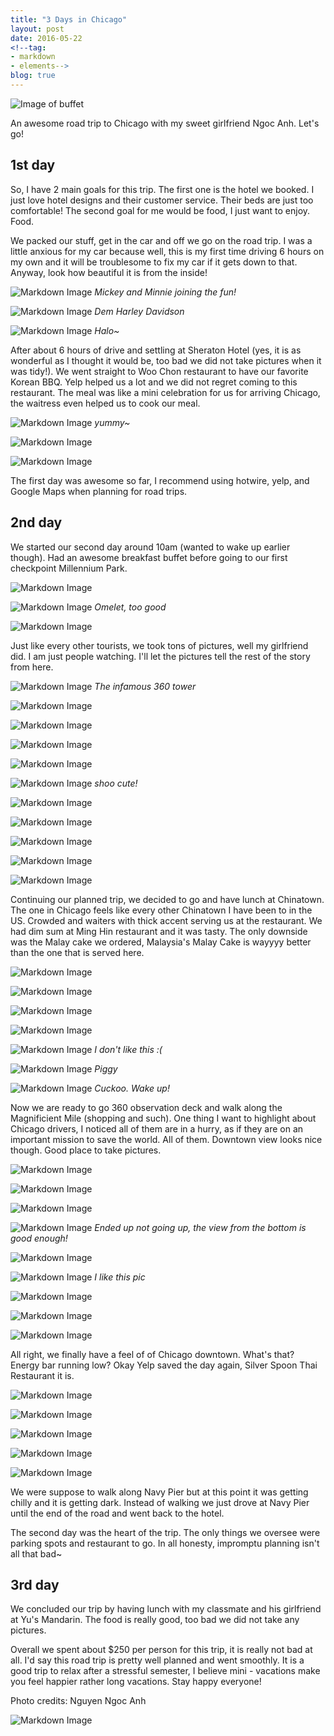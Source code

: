 ```yaml
---
title: "3 Days in Chicago"
layout: post
date: 2016-05-22
<!--tag:
- markdown
- elements-->
blog: true
---
```


  ![Image of buffet][1]




An awesome road trip to Chicago with my sweet girlfriend Ngoc Anh. Let's go!

## 1st day

  So, I have 2 main goals for this trip. The first one is the hotel we booked. I
  just love hotel designs and their customer service. Their beds are just too
  comfortable! The second goal for me would be food, I just want
  to enjoy. Food.

  We packed our stuff, get in the car and off we go on the road trip. I was a
  little anxious for my car because well, this is my first time driving 6 hours
  on my own and it will be troublesome to fix my car if it gets down to that.
  Anyway, look how beautiful it is from the inside!

  ![Markdown Image][2]
  *Mickey and Minnie joining the fun!*


![Markdown Image][3]
*Dem Harley Davidson*

![Markdown Image][4]
*Halo~*

  After about 6 hours of drive and settling at Sheraton Hotel (yes, it is
  as wonderful as I thought it would be, too bad we did not take pictures when
  it was tidy!). We went straight to Woo Chon restaurant to have our favorite
  Korean BBQ. Yelp helped us a lot and we did not regret coming to this
  restaurant. The meal was like a mini celebration for us for arriving Chicago,
  the waitress even helped us to cook our meal.

  ![Markdown Image][5]
  *yummy~*

  ![Markdown Image][6]

  ![Markdown Image][7]

  The first day was awesome so far, I recommend using hotwire, yelp, and Google
  Maps when planning for road trips.



## 2nd day

  We started our second day around 10am (wanted to wake up earlier though). Had
  an awesome breakfast buffet before going to our first checkpoint Millennium
  Park.

  ![Markdown Image][8]

  ![Markdown Image][9]
  *Omelet, too good*

  ![Markdown Image][10]


  Just like every other tourists, we took tons of pictures, well my girlfriend
  did. I am just people watching. I'll let the pictures tell the rest of the
  story from here.

  ![Markdown Image][11]
  *The infamous 360 tower*

  ![Markdown Image][12]

  ![Markdown Image][13]

  ![Markdown Image][14]

  ![Markdown Image][15]

  ![Markdown Image][16]
  *shoo cute!*

  ![Markdown Image][18]

  ![Markdown Image][19]

  ![Markdown Image][20]

  ![Markdown Image][21]

  ![Markdown Image][22]

  Continuing our planned trip, we decided to go and have lunch at Chinatown.
  The one in Chicago feels like every other Chinatown I have been to in the US.
  Crowded and waiters with thick accent serving us at the restaurant. We had
  dim sum at Ming Hin restaurant and it was tasty. The only downside was the
  Malay cake we ordered, Malaysia's Malay Cake is wayyyy better than the one
  that is served here.

  ![Markdown Image][23]

  ![Markdown Image][24]

  ![Markdown Image][25]

  ![Markdown Image][26]

  ![Markdown Image][27]
  *I don't like this :(*

  ![Markdown Image][28]
  *Piggy*

  ![Markdown Image][29]
  *Cuckoo. Wake up!*

  Now we are ready to go 360 observation deck and walk along the Magnificient
  Mile (shopping and such). One thing I want to highlight about Chicago drivers,
  I noticed all of them are in a hurry, as if they are on an important mission
  to save the world. All of them. Downtown view looks nice though. Good place to
  take pictures.

  ![Markdown Image][30]

  ![Markdown Image][31]

  ![Markdown Image][32]

  ![Markdown Image][33]
  *Ended up not going up, the view from the bottom is good enough!*

  ![Markdown Image][34]

  ![Markdown Image][35]
  *I like this pic*

  ![Markdown Image][36]

  ![Markdown Image][37]

  ![Markdown Image][38]

  All right, we finally have a feel of of Chicago downtown. What's that? Energy
  bar running low? Okay Yelp saved the day again, Silver Spoon Thai Restaurant
  it is.

  ![Markdown Image][39]

  ![Markdown Image][40]

  ![Markdown Image][41]

  ![Markdown Image][42]

  ![Markdown Image][43]

  We were suppose to walk along Navy Pier but at this point it was getting
  chilly and it is getting dark. Instead of walking we just drove at Navy Pier
  until the end of the road and went back to the hotel.

  The second day was the heart of the trip. The only things we oversee were
  parking spots and restaurant to go. In all honesty, impromptu planning isn't
  all that bad~

## 3rd day

  We concluded our trip by having lunch with my classmate and his girlfriend at
  Yu's Mandarin. The food is really good, too bad we did not take any pictures.

  Overall we spent about $250 per person for this trip, it is really not bad at
  all. I'd say this road trip is pretty well planned and went smoothly. It is a good
  trip to relax after a stressful semester, I believe mini - vacations make you
  feel happier rather long vacations. Stay happy everyone!

Photo credits: Nguyen Ngoc Anh

  ![Markdown Image][17]

[1]: https://liewsanmin.github.io/chicago-5-20-images/IMG_0118.JPG
[2]: https://liewsanmin.github.io/chicago-5-20-images/car_trip_1.jpg
[3]: https://liewsanmin.github.io/chicago-5-20-images/car_trip_2.jpg
[4]: https://liewsanmin.github.io/chicago-5-20-images/car_trip_3.jpg
[5]: https://liewsanmin.github.io/chicago-5-20-images/bbq_1.jpg
[6]: https://liewsanmin.github.io/chicago-5-20-images/bbq_2.jpg
[7]: https://liewsanmin.github.io/chicago-5-20-images/bbq_3.jpg
[8]: https://liewsanmin.github.io/chicago-5-20-images/buffet_1.png
[9]: https://liewsanmin.github.io/chicago-5-20-images/buffet_2.jpg
[10]: https://liewsanmin.github.io/chicago-5-20-images/buffet_3.jpg
[11]: https://liewsanmin.github.io/chicago-5-20-images/m_park_1.jpg
[12]: https://liewsanmin.github.io/chicago-5-20-images/m_park_2.jpg
[13]: https://liewsanmin.github.io/chicago-5-20-images/m_park_3.jpg
[14]: https://liewsanmin.github.io/chicago-5-20-images/m_park_4.jpg
[15]: https://liewsanmin.github.io/chicago-5-20-images/m_park_5.jpg
[16]: https://liewsanmin.github.io/chicago-5-20-images/m_park_6.jpg
[17]: https://liewsanmin.github.io/chicago-5-20-images/m_park_7.jpg
[18]: https://liewsanmin.github.io/chicago-5-20-images/m_park_8.jpg
[19]: https://liewsanmin.github.io/chicago-5-20-images/m_park_9.jpg
[20]: https://liewsanmin.github.io/chicago-5-20-images/m_park_10.jpg
[21]: https://liewsanmin.github.io/chicago-5-20-images/m_park_11.jpg
[22]: https://liewsanmin.github.io/chicago-5-20-images/m_park_12.jpg
[23]: https://liewsanmin.github.io/chicago-5-20-images/chinatown_1.jpg
[24]: https://liewsanmin.github.io/chicago-5-20-images/chinatown_2.jpg
[25]: https://liewsanmin.github.io/chicago-5-20-images/chinatown_3.jpg
[26]: https://liewsanmin.github.io/chicago-5-20-images/chinatown_4.jpg
[27]: https://liewsanmin.github.io/chicago-5-20-images/chinatown_5.jpg
[28]: https://liewsanmin.github.io/chicago-5-20-images/chinatown_6.jpg
[29]: https://liewsanmin.github.io/chicago-5-20-images/chinatown_7.jpg
[30]: https://liewsanmin.github.io/chicago-5-20-images/downtown_1.jpg
[31]: https://liewsanmin.github.io/chicago-5-20-images/downtown_2.jpg
[32]: https://liewsanmin.github.io/chicago-5-20-images/downtown_3.jpg
[33]: https://liewsanmin.github.io/chicago-5-20-images/downtown_4.jpg
[34]: https://liewsanmin.github.io/chicago-5-20-images/downtown_5.jpg
[35]: https://liewsanmin.github.io/chicago-5-20-images/downtown_6.jpg
[36]: https://liewsanmin.github.io/chicago-5-20-images/downtown_7.jpg
[37]: https://liewsanmin.github.io/chicago-5-20-images/downtown_8.jpg
[38]: https://liewsanmin.github.io/chicago-5-20-images/downtown_9.jpg
[39]: https://liewsanmin.github.io/chicago-5-20-images/thai_1.jpg
[40]: https://liewsanmin.github.io/chicago-5-20-images/thai_2.jpg
[41]: https://liewsanmin.github.io/chicago-5-20-images/thai_3.jpg
[42]: https://liewsanmin.github.io/chicago-5-20-images/thai_4.jpg
[43]: https://liewsanmin.github.io/chicago-5-20-images/thai_5.jpg
